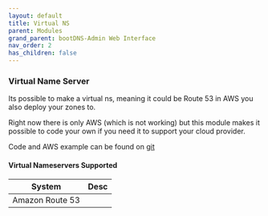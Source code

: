 ```yaml
---
layout: default
title: Virtual NS
parent: Modules
grand_parent: bootDNS-Admin Web Interface
nav_order: 2
has_children: false
---
```


### Virtual Name Server

Its possible to make a virtual ns, meaning it could be Route 53 in AWS you also deploy your zones to.

Right now there is only AWS (which is not working) but this module makes it possible to code your own if you need it to support your cloud provider.

Code and AWS example can be found on [git](https://github.com/bootDNS/bootDNS-admin/tree/main/app/virtualNS)


#### Virtual Nameservers Supported
| System        | Desc           |
| ------------- |:-------------:|
| Amazon Route 53  |          |
